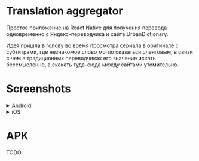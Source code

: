 # Translation aggregator
Простое приложение на React Native для получения перевода одновременно с Яндекс-переводчика и сайта UrbanDictionary.

Идея пришла в голову во время просмотра сериала в оригинале с субтитрами, где незнакомое слово могло оказаться сленговым, в связи с чем в традиционных переводчиках его значение искать бессмысленно, а скакать туда-сюда между сайтами утомительно.

# Screenshots
<details>
  <summary>Android</summary>
 
  <img src="https://github.com/NewUserKK/translation-aggregator-react-native/blob/master/repo/screenshot-android.png" width=300>
  
</details>

<details>
  <summary>iOS</summary>
 
  <img src="https://github.com/NewUserKK/translation-aggregator-react-native/blob/master/repo/screenshot-ios.png" width=300>
  
</details>

# APK
TODO
